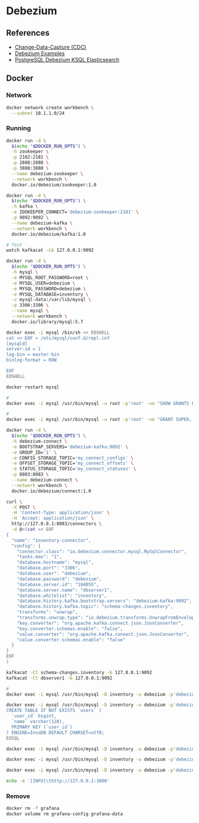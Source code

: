 # Debezium

<!--
https://github.com/dskora-rdi/delivery-tracking
https://github.com/andreformento/debezium-tutorial
https://github.com/renardeinside/vogel
https://github.com/viniciusilveira/debezium-poc
https://github.com/MagicBowen/microservice/tree/master/examples/debezium
https://github.com/salimTutuncu/debezium-postgres
https://github.com/dvfeinblum/postgrezium
https://github.com/xtfs/debezium_kafka
https://github.com/emmanuelneri/database-stream-changes
https://github.com/juliuskrah/keycloak-cdc
https://github.com/vianhazman/bus-tracking-producer
https://github.com/dskora/kafka-predictive-streams-example
https://github.com/sohangp/outbox-pattern
https://github.com/SIGLUS/openlmis-ref-reporting
https://github.com/EddyAnalytics/eddy-kafka-graphql-bridge
https://github.com/visionsws/vicente-learning/blob/master/docs/%E4%B8%AD%E9%97%B4%E4%BB%B6/kafka%20connect.md
https://medium.com/@tilakpatidar/streaming-data-from-postgresql-to-kafka-using-debezium-a14a2644906d
https://github.com/singaretti/kafka-debezium-google-cloud
https://medium.com/swlh/change-data-capture-cdc-with-embedded-debezium-and-springboot-6f10cd33d8ec?
https://github.com/YotpoLtd/metorikku/blob/master/e2e/cdc/docker-compose.yml
https://github.com/anzy-sg/debezium-hands-on-labs
https://github.com/ora0600/hackathon-ksql
https://github.com/fatmali/openmrs-spark
-->

## References

- [Change-Data-Capture (CDC)](/cdc.md)
- [Debezium Examples](https://github.com/debezium/debezium-examples)
- [PostgreSQL Debezium KSQL Elasticsearch](https://github.com/confluentinc/examples/tree/5.3.1-post/postgres-debezium-ksql-elasticsearch)

## Docker

<!-- https://github.com/andreformento/debezium-tutorial/search?utf8=%E2%9C%93&q=dbserver1&type= -->

### Network

```sh
docker network create workbench \
  --subnet 10.1.1.0/24
```

### Running

```sh
docker run -d \
  $(echo "$DOCKER_RUN_OPTS") \
  -h zookeeper \
  -p 2182:2181 \
  -p 2888:2888 \
  -p 3888:3888 \
  --name debezium-zookeeper \
  --network workbench \
  docker.io/debezium/zookeeper:1.0
```

```sh
docker run -d \
  $(echo "$DOCKER_RUN_OPTS") \
  -h kafka \
  -e ZOOKEEPER_CONNECT='debezium-zookeeper:2181' \
  -p 9092:9092 \
  --name debezium-kafka \
  --network workbench \
  docker.io/debezium/kafka:1.0
```

```sh
# Test
watch kafkacat -Lb 127.0.0.1:9092
```

```sh
docker run -d \
  $(echo "$DOCKER_RUN_OPTS") \
  -h mysql \
  -e MYSQL_ROOT_PASSWORD=root \
  -e MYSQL_USER=debezium \
  -e MYSQL_PASSWORD=debezium \
  -e MYSQL_DATABASE=inventory \
  -v mysql-data:/var/lib/mysql \
  -p 3306:3306 \
  --name mysql \
  --network workbench \
  docker.io/library/mysql:5.7
```

```sh
docker exec -i mysql /bin/sh << EOSHELL
cat << EOF > /etc/mysql/conf.d/repl.cnf
[mysqld]
server-id = 1
log-bin = master-bin
binlog-format = ROW

EOF
EOSHELL
```

```sh
docker restart mysql
```

```sh
#
docker exec -i mysql /usr/bin/mysql -u root -p'root' -ve "SHOW GRANTS FOR 'debezium'@'%'"

#
docker exec -i mysql /usr/bin/mysql -u root -p'root' -ve "GRANT SUPER, REPLICATION CLIENT, REPLICATION SLAVE ON *.* TO 'debezium'@'%'"
```

```sh
docker run -d \
  $(echo "$DOCKER_RUN_OPTS") \
  -h debezium-connect \
  -e BOOTSTRAP_SERVERS='debezium-kafka:9092' \
  -e GROUP_ID='1' \
  -e CONFIG_STORAGE_TOPIC='my_connect_configs' \
  -e OFFSET_STORAGE_TOPIC='my_connect_offsets' \
  -e STATUS_STORAGE_TOPIC='my_connect_statuses' \
  -p 8083:8083 \
  --name debezium-connect \
  --network workbench \
  docker.io/debezium/connect:1.0
```

```sh
curl \
  -X POST \
  -H 'Content-Type: application/json' \
  -H 'Accept: application/json' \
  http://127.0.0.1:8083/connectors \
  -d @<(cat << EOF
{
  "name": "inventory-connector",
  "config": {
    "connector.class": "io.debezium.connector.mysql.MySqlConnector",
    "tasks.max": "1",
    "database.hostname": "mysql",
    "database.port": "3306",
    "database.user": "debezium",
    "database.password": "debezium",
    "database.server.id": "184055",
    "database.server.name": "dbserver1",
    "database.whitelist": "inventory",
    "database.history.kafka.bootstrap.servers": "debezium-kafka:9092",
    "database.history.kafka.topic": "schema-changes.inventory",
    "transforms": "unwrap",
    "transforms.unwrap.type": "io.debezium.transforms.UnwrapFromEnvelope",
    "key.converter": "org.apache.kafka.connect.json.JsonConverter",
    "key.converter.schemas.enable": "false",
    "value.converter": "org.apache.kafka.connect.json.JsonConverter",
    "value.converter.schemas.enable": "false"
  }
}
EOF
)
```

```sh
kafkacat -Ct schema-changes.inventory -b 127.0.0.1:9092
kafkacat -Ct dbserver1 -b 127.0.0.1:9092
```

```sh
#
docker exec -i mysql /usr/bin/mysql -D inventory -u debezium -p'debezium' -ve 'DROP TABLE IF EXISTS `users`'

docker exec -i mysql /usr/bin/mysql -D inventory -u debezium -p'debezium' -v <<-\EOSQL
CREATE TABLE IF NOT EXISTS `users` (
  `user_id` bigint,
  `name` varchar(128),
  PRIMARY KEY (`user_id`)
) ENGINE=InnoDB DEFAULT CHARSET=utf8;
EOSQL

docker exec -i mysql /usr/bin/mysql -D inventory -u debezium -p'debezium' -ve 'INSERT INTO `users` (user_id, name) VALUES(1, "John")'

docker exec -i mysql /usr/bin/mysql -D inventory -u debezium -p'debezium' -ve 'SELECT * FROM `users`'

docker exec -i mysql /usr/bin/mysql -D inventory -u debezium -p'debezium' -ve 'UPDATE `users` SET name = "John Doe" WHERE user_id = 1'
```

```sh
echo -e '[INFO]\thttp://127.0.0.1:3000'
```

### Remove

```sh
docker rm -f grafana
docker volume rm grafana-config grafana-data
```
